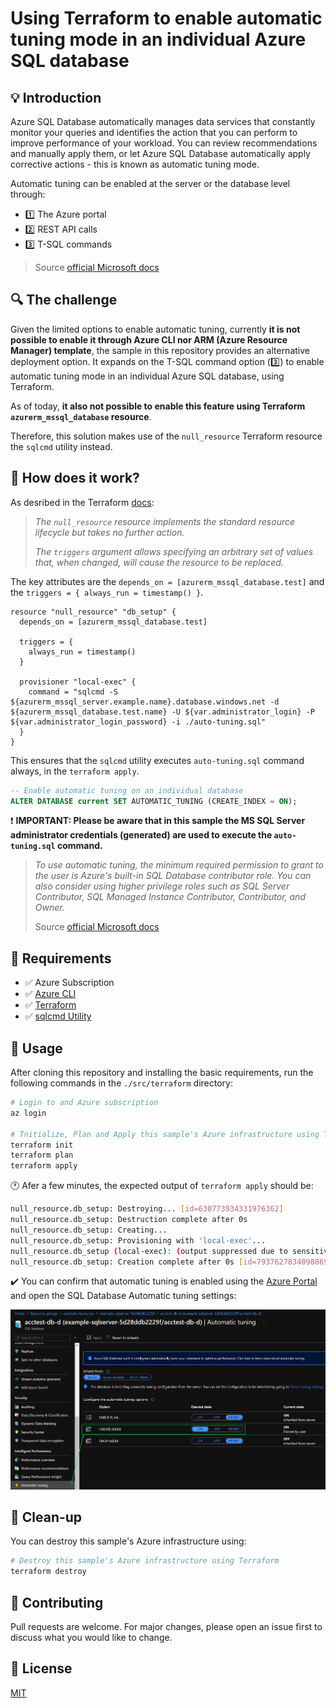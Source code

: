 # Using Terraform to enable automatic tuning mode in an individual Azure SQL database

## :bulb: Introduction

 Azure SQL Database automatically manages data services that constantly monitor your queries and identifies the action that you can perform to improve performance of your workload. You can review recommendations and manually apply them, or let Azure SQL Database automatically apply corrective actions - this is known as automatic tuning mode.

 Automatic tuning can be enabled at the server or the database level through:

- :one: The Azure portal
- :two: REST API calls
- :three: T-SQL commands

> Source [official Microsoft docs](https://docs.microsoft.com/en-us/azure/azure-sql/database/automatic-tuning-enable#enable-automatic-tuning-on-an-individual-database)

## :mag: The challenge

Given the limited options to enable automatic tuning, currently **it is not possible to enable it through Azure CLI nor ARM (Azure Resource Manager) template**, the sample in this repository provides an alternative deployment option. It expands on the T-SQL command option (:three:) to enable automatic tuning mode in an individual Azure SQL database, using Terraform.

As of today, **it also not possible to enable this feature using Terraform `azurerm_mssql_database` resource**. 

Therefore, this solution makes use of the `null_resource` Terraform resource the `sqlcmd` utility instead.

## :wrench: How does it work?

As desribed in the Terraform [docs](https://registry.terraform.io/providers/hashicorp/null/latest/docs/resources/resource):

>*The `null_resource` resource implements the standard resource lifecycle but takes no further action.*
>
>*The `triggers` argument allows specifying an arbitrary set of values that, when changed, will cause the resource to be replaced.*

The key attributes are the `depends_on = [azurerm_mssql_database.test]` and the `triggers = { always_run = timestamp() }`.

```hcl
resource "null_resource" "db_setup" {
  depends_on = [azurerm_mssql_database.test]

  triggers = {
    always_run = timestamp()
  }

  provisioner "local-exec" {
    command = "sqlcmd -S ${azurerm_mssql_server.example.name}.database.windows.net -d ${azurerm_mssql_database.test.name} -U ${var.administrator_login} -P ${var.administrator_login_password} -i ./auto-tuning.sql"
  }
}
```

This ensures that the `sqlcmd` utility executes `auto-tuning.sql` command always, in the `terraform apply`.

```sql
-- Enable automatic tuning on an individual database
ALTER DATABASE current SET AUTOMATIC_TUNING (CREATE_INDEX = ON);
```

:exclamation: **IMPORTANT: Please be aware that in this sample the MS SQL Server administrator credentials (generated) are used to execute the `auto-tuning.sql` command.**

> *To use automatic tuning, the minimum required permission to grant to the user is Azure's built-in SQL Database contributor role. You can also consider using higher privilege roles such as SQL Server Contributor, SQL Managed Instance Contributor, Contributor, and Owner.*
>
> Source [official Microsoft docs](https://docs.microsoft.com/en-us/azure/azure-sql/database/automatic-tuning-enable#permissions)

## :pencil: Requirements

- :white_check_mark: Azure Subscription
- :white_check_mark: [Azure CLI](https://docs.microsoft.com/en-us/cli/azure/install-azure-cli)
- :white_check_mark: [Terraform](https://learn.hashicorp.com/tutorials/terraform/install-cli)
- :white_check_mark: [sqlcmd Utility](https://docs.microsoft.com/en-us/sql/tools/sqlcmd-utility?view=azuresqldb-current)

## :wrench: Usage

After cloning this repository and installing the basic requirements, run the following commands in the `./src/terraform` directory:

```bash
# Login to and Azure subscription
az login

# Tnitialize, Plan and Apply this sample's Azure infrastructure using Terraform
terraform init
terraform plan
terraform apply
```

:clock1: Afer a few minutes, the expected output of `terraform apply` should be:

```bash
null_resource.db_setup: Destroying... [id=630773934331976362]
null_resource.db_setup: Destruction complete after 0s
null_resource.db_setup: Creating...
null_resource.db_setup: Provisioning with 'local-exec'...
null_resource.db_setup (local-exec): (output suppressed due to sensitive value in config)
null_resource.db_setup: Creation complete after 0s [id=7937627834098869972]
```

:heavy_check_mark: You can confirm that automatic tuning is enabled using the [Azure Portal](https://portal.azure.com/) and open the SQL Database Automatic tuning settings:

![alt text](.media/azure-portal-sqldb-auto-tuning-on.png "Azure Portal SQL Database Auto tuning ON")

## :shower: Clean-up

You can destroy this sample's Azure infrastructure using:

```bash
# Destroy this sample's Azure infrastructure using Terraform
terraform destroy
```

## :blue_heart: Contributing

Pull requests are welcome. For major changes, please open an issue first to discuss what you would like to change.

## :green_book: License

[MIT](https://choosealicense.com/licenses/mit/)
